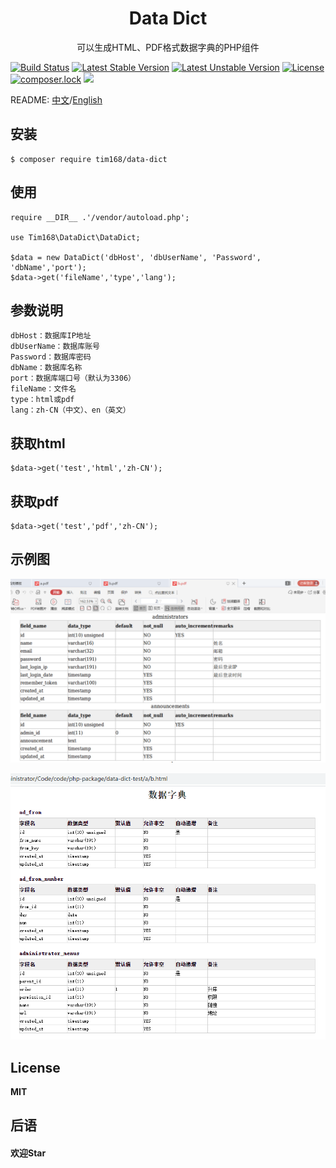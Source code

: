 <h1 align="center"> Data Dict</h1>

<p align="center"> 可以生成HTML、PDF格式数据字典的PHP组件</p>

[![Build Status](https://travis-ci.org/TIM168/data-dict.svg?branch=master)](https://travis-ci.org/TIM168/data-dict)
[![Latest Stable Version](https://poser.pugx.org/tim168/data-dict/v/stable)](https://packagist.org/packages/tim168/data-dict)
[![Latest Unstable Version](https://poser.pugx.org/tim168/data-dict/v/unstable)](https://packagist.org/packages/tim168/data-dict)
[![License](https://poser.pugx.org/tim168/data-dict/license)](https://packagist.org/packages/tim168/data-dict)
[![composer.lock](https://poser.pugx.org/tim168/data-dict/composerlock)](https://packagist.org/packages/tim168/data-dict)
<a href="https://www.php.net/"><img src="https://img.shields.io/badge/php-%3E%3D5.6-blue"></a>

README: [中文](https://github.com/TIM168/data-dict/blob/master/README.md "中文")/[English](https://github.com/TIM168/data-dict/blob/master/README-en.md "English")

## 安装

```shell
$ composer require tim168/data-dict
```

## 使用
    require __DIR__ .'/vendor/autoload.php';

    use Tim168\DataDict\DataDict;
    
    $data = new DataDict('dbHost', 'dbUserName', 'Password', 'dbName','port');
    $data->get('fileName','type','lang');

## 参数说明
	dbHost：数据库IP地址
	dbUserName：数据库账号
	Password：数据库密码
	dbName：数据库名称
	port：数据库端口号（默认为3306）
	fileName：文件名
	type：html或pdf
	lang：zh-CN（中文）、en（英文）
## 获取html
    $data->get('test','html','zh-CN');
## 获取pdf
    $data->get('test','pdf','zh-CN');

## 示例图
![pdf 示例图](https://github.com/TIM168/data-dict/blob/master/src/demo/pdf.png)

![html 示例图](https://github.com/TIM168/data-dict/blob/master/src/demo/html.png)

## License
**MIT**

## 后语
#### 欢迎Star
